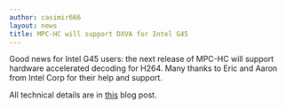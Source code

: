 ```yaml
---
author: casimir666
layout: news
title: MPC-HC will support DXVA for Intel G45
---
```


Good news for Intel G45 users: the next release of MPC-HC will support hardware accelerated
decoding for H264. Many thanks to Eric and Aaron from Intel Corp for their help and support.

All technical details are in [this](https://software.intel.com/en-us/blogs/2009/03/15/intel-clear-video-and-h264avc/) blog post.
